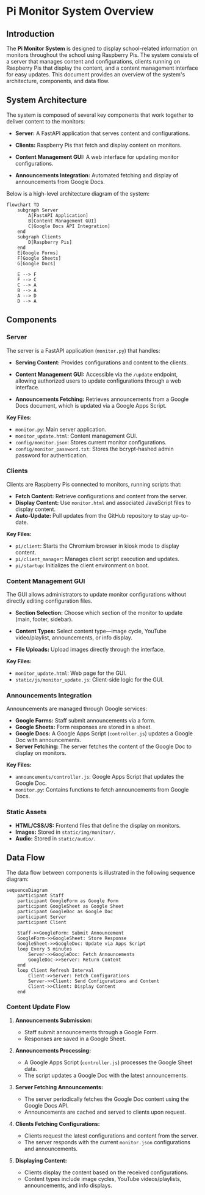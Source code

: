# Pi Monitor System Overview

## Introduction

The **Pi Monitor System** is designed to display school-related information on
monitors throughout the school using Raspberry Pis. The system consists of a
server that manages content and configurations, clients running on Raspberry Pis
that display the content, and a content management interface for easy updates.
This document provides an overview of the system's architecture, components, and
data flow.

## System Architecture

The system is composed of several key components that work together to deliver
content to the monitors:

- **Server:** A FastAPI application that serves content and configurations.

- **Clients:** Raspberry Pis that fetch and display content on monitors.

- **Content Management GUI:** A web interface for updating monitor
configurations.

- **Announcements Integration:** Automated fetching and display of announcements
from Google Docs.

Below is a high-level architecture diagram of the system:

```mermaid
flowchart TD
    subgraph Server
        A[FastAPI Application]
        B[Content Management GUI]
        C[Google Docs API Integration]
    end
    subgraph Clients
        D[Raspberry Pis]
    end
    E[Google Forms]
    F[Google Sheets]
    G[Google Docs]
    
    E --> F
    F --> C
    C --> A
    B --> A
    A --> D
    D --> A
```

## Components

### Server

The server is a FastAPI application (`monitor.py`) that handles:

- **Serving Content:** Provides configurations and content to the clients.

- **Content Management GUI:** Accessible via the `/update` endpoint, allowing
authorized users to update configurations through a web interface.

- **Announcements Fetching:** Retrieves announcements from a Google Docs
document, which is updated via a Google Apps Script.

**Key Files:**

- `monitor.py`: Main server application.
- `monitor_update.html`: Content management GUI.
- `config/monitor.json`: Stores current monitor configurations.
- `config/monitor_password.txt`: Stores the bcrypt-hashed admin password for
authentication.

### Clients

Clients are Raspberry Pis connected to monitors, running scripts that:

- **Fetch Content:** Retrieve configurations and content from the server.
- **Display Content:** Use `monitor.html` and associated JavaScript files to
display content.
- **Auto-Update:** Pull updates from the GitHub repository to stay up-to-date.

**Key Files:**

- `pi/client`: Starts the Chromium browser in kiosk mode to display content.
- `pi/client_manager`: Manages client script execution and updates.
- `pi/startup`: Initializes the client environment on boot.

### Content Management GUI

The GUI allows administrators to update monitor configurations without directly
editing configuration files.

- **Section Selection:** Choose which section of the monitor to update (main,
footer, sidebar).

- **Content Types:** Select content type—image cycle, YouTube video/playlist,
announcements, or info display.

- **File Uploads:** Upload images directly through the interface.

**Key Files:**

- `monitor_update.html`: Web page for the GUI.
- `static/js/monitor_update.js`: Client-side logic for the GUI.

### Announcements Integration

Announcements are managed through Google services:

- **Google Forms:** Staff submit announcements via a form.
- **Google Sheets:** Form responses are stored in a sheet.
- **Google Docs:** A Google Apps Script (`controller.js`) updates a Google Doc
with announcements.
- **Server Fetching:** The server fetches the content of the Google Doc to
display on monitors.

**Key Files:**

- `announcements/controller.js`: Google Apps Script that updates the Google Doc.
- `monitor.py`: Contains functions to fetch announcements from Google Docs.

### Static Assets

- **HTML/CSS/JS:** Frontend files that define the display on monitors.
- **Images:** Stored in `static/img/monitor/`.
- **Audio:** Stored in `static/audio/`.

## Data Flow

The data flow between components is illustrated in the following sequence
diagram:

```mermaid
sequenceDiagram
    participant Staff
    participant GoogleForm as Google Form
    participant GoogleSheet as Google Sheet
    participant GoogleDoc as Google Doc
    participant Server
    participant Client

    Staff->>GoogleForm: Submit Announcement
    GoogleForm->>GoogleSheet: Store Response
    GoogleSheet->>GoogleDoc: Update via Apps Script
    loop Every 5 minutes
        Server->>GoogleDoc: Fetch Announcements
        GoogleDoc->>Server: Return Content
    end
    loop Client Refresh Interval
        Client->>Server: Fetch Configurations
        Server->>Client: Send Configurations and Content
        Client->>Client: Display Content
    end
```

### Content Update Flow

1. **Announcements Submission:**
   - Staff submit announcements through a Google Form.
   - Responses are saved in a Google Sheet.

2. **Announcements Processing:**
   - A Google Apps Script (`controller.js`) processes the Google Sheet data.
   - The script updates a Google Doc with the latest announcements.

3. **Server Fetching Announcements:**
   - The server periodically fetches the Google Doc content using the Google
Docs API.
   - Announcements are cached and served to clients upon request.

4. **Clients Fetching Configurations:**
   - Clients request the latest configurations and content from the server.
   - The server responds with the current `monitor.json` configurations and
announcements.

5. **Displaying Content:**
   - Clients display the content based on the received configurations.
   - Content types include image cycles, YouTube videos/playlists,
announcements, and info displays.
